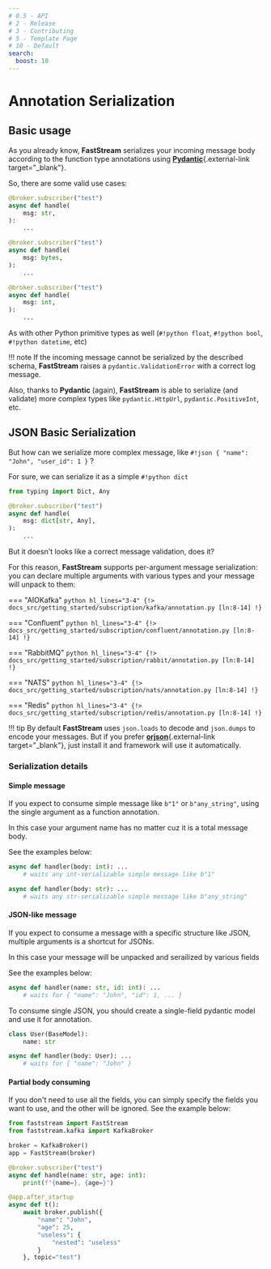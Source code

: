 ```yaml
---
# 0.5 - API
# 2 - Release
# 3 - Contributing
# 5 - Template Page
# 10 - Default
search:
  boost: 10
---
```


# Annotation Serialization

## Basic usage

As you already know, **FastStream** serializes your incoming message body according to the function type annotations using [**Pydantic**](https://docs.pydantic.dev){.external-link target="_blank"}.

So, there are some valid use cases:

```python hl_lines="3 9 15"
@broker.subscriber("test")
async def handle(
    msg: str,
):
    ...

@broker.subscriber("test")
async def handle(
    msg: bytes,
):
    ...

@broker.subscriber("test")
async def handle(
    msg: int,
):
    ...
```


As with other Python primitive types as well (`#!python float`, `#!python bool`, `#!python datetime`, etc)

!!! note
    If the incoming message cannot be serialized by the described schema, **FastStream** raises a `pydantic.ValidationError` with a correct log message.

Also, thanks to **Pydantic** (again), **FastStream** is able to serialize (and validate) more complex types like `pydantic.HttpUrl`, `pydantic.PositiveInt`, etc.

## JSON Basic Serialization

But how can we serialize more complex message, like `#!json { "name": "John", "user_id": 1 }` ?

For sure, we can serialize it as a simple `#!python dict`

```python hl_lines="5"
from typing import Dict, Any

@broker.subscriber("test")
async def handle(
    msg: dict[str, Any],
):
    ...
```


But it doesn't looks like a correct message validation, does it?

For this reason, **FastStream** supports per-argument message serialization: you can declare multiple arguments with various types and your message will unpack to them:

=== "AIOKafka"
    ```python hl_lines="3-4"
    {!> docs_src/getting_started/subscription/kafka/annotation.py [ln:8-14] !}
    ```

=== "Confluent"
    ```python hl_lines="3-4"
    {!> docs_src/getting_started/subscription/confluent/annotation.py [ln:8-14] !}
    ```

=== "RabbitMQ"
    ```python hl_lines="3-4"
    {!> docs_src/getting_started/subscription/rabbit/annotation.py [ln:8-14] !}
    ```

=== "NATS"
    ```python hl_lines="3-4"
    {!> docs_src/getting_started/subscription/nats/annotation.py [ln:8-14] !}
    ```

=== "Redis"
    ```python hl_lines="3-4"
    {!> docs_src/getting_started/subscription/redis/annotation.py [ln:8-14] !}
    ```


!!! tip
    By default **FastStream** uses `json.loads` to decode and `json.dumps` to encode your messages. But if you prefer [**orjson**](https://github.com/ijl/orjson){.external-link target="_blank"}, just install it and framework will use it automatically.

### Serialization details

#### Simple message

If you expect to consume simple message like `b"1"` or `b"any_string"`, using the single argument as a function annotation.

In this case your argument name has no matter cuz it is a total message body.

See the examples below:

``` python
async def handler(body: int): ...
    # waits any int-serializable simple message like b"1"
```

``` python
async def handler(body: str): ...
    # waits any str-serializable simple message like b"any_string"
```

#### JSON-like message

If you expect to consume a message with a specific structure like JSON, multiple arguments is a shortcut for JSONs.

In this case your message will be unpacked and serailized by various fields

See the examples below:

``` python
async def handler(name: str, id: int): ...
    # waits for { "name": "John", "id": 1, ... }
```

To consume single JSON, you should create a single-field pydantic model and use it for annotation.

``` python
class User(BaseModel):
    name: str

async def handler(body: User): ...
    # waits for { "name": "John" }
```


#### Partial body consuming

If you don't need to use all the fields, you can simply specify the fields you want to use, and the other will be ignored. See the example below:

``` python hl_lines="17 18 19"
from faststream import FastStream
from faststream.kafka import KafkaBroker

broker = KafkaBroker()
app = FastStream(broker)

@broker.subscriber("test")
async def handle(name: str, age: int):
    print(f"{name=}, {age=}")

@app.after_startup
async def t():
    await broker.publish({
        "name": "John",
        "age": 25,
        "useless": {
            "nested": "useless"
        }
    }, topic="test")

```
